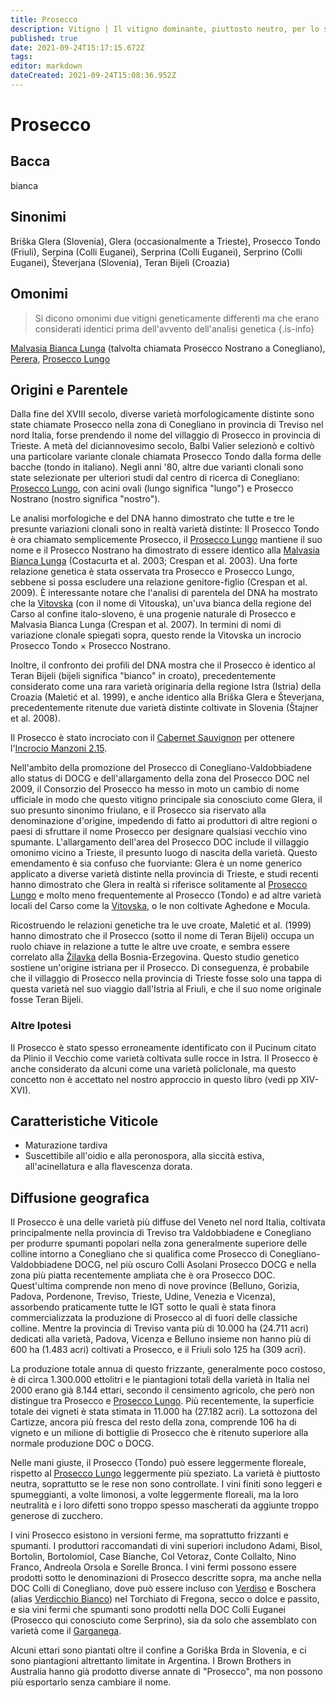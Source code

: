 ```yaml
---
title: Prosecco
description: Vitigno | Il vitigno dominante, piuttosto neutro, per lo spumante Prosecco, probabilmente istriano. Ingannevolmente ribattezzato Glera per motivi di protezione commerciale.
published: true
date: 2021-09-24T15:17:15.672Z
tags: 
editor: markdown
dateCreated: 2021-09-24T15:08:36.952Z
---
```


# Prosecco

## Bacca

bianca

## Sinonimi
Briška Glera (Slovenia), Glera (occasionalmente a Trieste), Prosecco Tondo (Friuli), Serpina (Colli Euganei), Serprina (Colli Euganei), Serprino (Colli Euganei), Števerjana (Slovenia), Teran Bijeli (Croazia)


## Omonimi
> Si dicono omonimi due vitigni geneticamente differenti ma che erano considerati identici prima dell'avvento dell'analisi genetica
{.is-info}

[Malvasia Bianca Lunga](/vitigni/Italia/malvasia-bianca-lunga) (talvolta chiamata Prosecco Nostrano a Conegliano), [Perera](/vitigni/Italia/perera), [Prosecco Lungo](/vitigni/Italia/prosecco-lungo)

## Origini e Parentele

Dalla fine del XVIII secolo, diverse varietà morfologicamente distinte sono state chiamate Prosecco nella zona di Conegliano in provincia di Treviso nel nord Italia, forse prendendo il nome del villaggio di Prosecco in provincia di Trieste. A metà del diciannovesimo secolo, Balbi Valier selezionò e coltivò una particolare variante clonale chiamata Prosecco Tondo dalla forma delle bacche (tondo in italiano). Negli anni '80, altre due varianti clonali sono state selezionate per ulteriori studi dal centro di ricerca di Conegliano: [Prosecco Lungo](/vitigni/Italia/prosecco-lungo), con acini ovali (lungo significa "lungo") e Prosecco Nostrano (nostro significa "nostro").

Le analisi morfologiche e del DNA hanno dimostrato che tutte e tre le presunte variazioni clonali sono in realtà varietà distinte: Il Prosecco Tondo è ora chiamato semplicemente Prosecco, il [Prosecco Lungo](/vitigni/Italia/prosecco-lungo) mantiene il suo nome e il Prosecco Nostrano ha dimostrato di essere identico alla [Malvasia Bianca Lunga](/vitigni/Italia/malvasia-bianca-lunga) (Costacurta et al. 2003; Crespan et al. 2003). Una forte relazione genetica è stata osservata tra Prosecco e Prosecco Lungo, sebbene si possa escludere una relazione genitore-figlio (Crespan et al. 2009). È interessante notare che l'analisi di parentela del DNA ha mostrato che la [Vitovska](/vitigni/Slovenia/bacca-bianca/vitovska) (con il nome di Vitouska), un'uva bianca della regione del Carso al confine italo-sloveno, è una progenie naturale di Prosecco e Malvasia Bianca Lunga (Crespan et al. 2007). In termini di nomi di variazione clonale spiegati sopra, questo rende la Vitovska un incrocio Prosecco Tondo × Prosecco Nostrano.

Inoltre, il confronto dei profili del DNA mostra che il Prosecco è identico al Teran Bijeli (bijeli significa "bianco" in croato), precedentemente considerato come una rara varietà originaria della regione Istra (Istria) della Croazia (Maletić et al. 1999), e anche identico alla Briška Glera e Števerjana, precedentemente ritenute due varietà distinte coltivate in Slovenia (Štajner et al. 2008).

Il Prosecco è stato incrociato con il [Cabernet Sauvignon](/vitigni/Francia/bacca-nera/cabernet-sauvignon) per ottenere l'[Incrocio Manzoni 2.15](/vitigni/Italia/incrocio-manzoni-2.15).

Nell'ambito della promozione del Prosecco di Conegliano-Valdobbiadene allo status di DOCG e dell'allargamento della zona del Prosecco DOC nel 2009, il Consorzio del Prosecco ha messo in moto un cambio di nome ufficiale in modo che questo vitigno principale sia conosciuto come Glera, il suo presunto sinonimo friulano, e il Prosecco sia riservato alla denominazione d'origine, impedendo di fatto ai produttori di altre regioni o paesi di sfruttare il nome Prosecco per designare qualsiasi vecchio vino spumante. L'allargamento dell'area del Prosecco DOC include il villaggio omonimo vicino a Trieste, il presunto luogo di nascita della varietà. Questo emendamento è sia confuso che fuorviante: Glera è un nome generico applicato a diverse varietà distinte nella provincia di Trieste, e studi recenti hanno dimostrato che Glera in realtà si riferisce solitamente al [Prosecco Lungo](/vitigni/Italia/prosecco-lungo) e molto meno frequentemente al Prosecco (Tondo) e ad altre varietà locali del Carso come la [Vitovska](/vitigni/Slovenia/bacca-bianca/vitovska), o le non coltivate Aghedone e Mocula.

Ricostruendo le relazioni genetiche tra le uve croate, Maletić et al. (1999) hanno dimostrato che il Prosecco (sotto il nome di Teran Bijeli) occupa un ruolo chiave in relazione a tutte le altre uve croate, e sembra essere correlato alla [Žilavka](/vitigni/Bosnia-Erzegovina/bacca-bianca/zilavka) della Bosnia-Erzegovina. Questo studio genetico sostiene un'origine istriana per il Prosecco. Di conseguenza, è probabile che il villaggio di Prosecco nella provincia di Trieste fosse solo una tappa di questa varietà nel suo viaggio dall'Istria al Friuli, e che il suo nome originale fosse Teran Bijeli.

### Altre Ipotesi

Il Prosecco è stato spesso erroneamente identificato con il Pucinum citato da Plinio il Vecchio come varietà coltivata sulle rocce in Istra. Il Prosecco è anche considerato da alcuni come una varietà policlonale, ma questo concetto non è accettato nel nostro approccio in questo libro (vedi pp XIV-XVI).

## Caratteristiche Viticole

- Maturazione tardiva
- Suscettibile all'oidio e alla peronospora, alla siccità estiva, all'acinellatura e alla flavescenza dorata.


## Diffusione geografica

Il Prosecco è una delle varietà più diffuse del Veneto nel nord Italia, coltivata principalmente nella provincia di Treviso tra Valdobbiadene e Conegliano per produrre spumanti popolari nella zona generalmente superiore delle colline intorno a Conegliano che si qualifica come Prosecco di Conegliano-Valdobbiadene DOCG, nel più oscuro Colli Asolani Prosecco DOCG e nella zona più piatta recentemente ampliata che è ora Prosecco DOC. Quest'ultima comprende non meno di nove province (Belluno, Gorizia, Padova, Pordenone, Treviso, Trieste, Udine, Venezia e Vicenza), assorbendo praticamente tutte le IGT sotto le quali è stata finora commercializzata la produzione di Prosecco al di fuori delle classiche colline. Mentre la provincia di Treviso vanta più di 10.000 ha (24.711 acri) dedicati alla varietà, Padova, Vicenza e Belluno insieme non hanno più di 600 ha (1.483 acri) coltivati a Prosecco, e il Friuli solo 125 ha (309 acri).

La produzione totale annua di questo frizzante, generalmente poco costoso, è di circa 1.300.000 ettolitri e le piantagioni totali della varietà in Italia nel 2000 erano già 8.144 ettari, secondo il censimento agricolo, che però non distingue tra Prosecco e [Prosecco Lungo](/vitigni/Italia/prosecco-lungo). Più recentemente, la superficie totale dei vigneti è stata stimata in 11.000 ha (27.182 acri). La sottozona del Cartizze, ancora più fresca del resto della zona, comprende 106 ha di vigneto e un milione di bottiglie di Prosecco che è ritenuto superiore alla normale produzione DOC o DOCG.

Nelle mani giuste, il Prosecco (Tondo) può essere leggermente floreale, rispetto al [Prosecco Lungo](/vitigni/Italia/prosecco-lungo) leggermente più speziato. La varietà è piuttosto neutra, soprattutto se le rese non sono controllate. I vini finiti sono leggeri e spumeggianti, a volte limonosi, a volte leggermente floreali, ma la loro neutralità e i loro difetti sono troppo spesso mascherati da aggiunte troppo generose di zucchero.

I vini Prosecco esistono in versioni ferme, ma soprattutto frizzanti e spumanti. I produttori raccomandati di vini superiori includono Adami, Bisol, Bortolin, Bortolomiol, Case Bianche, Col Vetoraz, Conte Collalto, Nino Franco, Andreola Orsola e Sorelle Bronca. I vini fermi possono essere prodotti sotto le denominazioni di Prosecco descritte sopra, ma anche nella DOC Colli di Conegliano, dove può essere incluso con [Verdiso](/vitigni/Italia/verdiso) e Boschera (alias [Verdicchio Bianco](/vitigni/Italia/verdicchio-bianco)) nel Torchiato di Fregona, secco o dolce e passito, e sia vini fermi che spumanti sono prodotti nella DOC Colli Euganei (Prosecco qui conosciuto come Serprino), sia da solo che assemblato con varietà come il [Garganega](/vitigni/Italia/garganega).

Alcuni ettari sono piantati oltre il confine a Goriška Brda in Slovenia, e ci sono piantagioni altrettanto limitate in Argentina. I Brown Brothers in Australia hanno già prodotto diverse annate di "Prosecco", ma non possono più esportarlo senza cambiare il nome.
